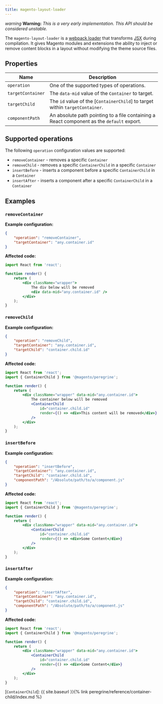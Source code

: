 ```yaml
---
title: magento-layout-loader
---
```


<i class="material-icons warning">warning</i> **Warning:**
*This is a very early implementation.*
*This API should be considered unstable.*

The `magento-layout-loader` is a [webpack loader] that transforms [JSX] during compilation.
It gives Magento modules and extensions the ability to inject or remove content blocks in a layout without modifying the theme source files.

## Properties

| Name              | Description                                                                               |
| ----------------- | ----------------------------------------------------------------------------------------- |
| `operation`       | One of the supported types of operations.                                                 |
| `targetContainer` | The `data-mid` value of the `Container` to target.                                        |
| `targetChild`     | The `id` value of the [`ContainerChild`] to target within `targetContainer`.              |
| `componentPath`   | An absolute path pointing to a file containing a React component as the `default` export. |

## Supported operations

The following `operation` configuration values are supported:

* `removeContainer` - removes a specific `Container`
* `removeChild` - removes a specific `ContainerChild` in a specific `Container`
* `insertBefore` - inserts a component before a specific `ContainerChild` in a `Container`
* `insertAfter` - inserts a component after a specific `ContainerChild` in a `Container`

## Examples

### `removeContainer`

**Example configuration:**

``` json
{
    "operation": "removeContainer",
    "targetContainer": "any.container.id"
}
```

**Affected code:**
``` jsx
import React from 'react';

function render() {
    return (
        <div className="wrapper">
            The div below will be removed
            <div data-mid="any.container.id" />
        </div>
    );
}
```

### `removeChild`

**Example configuration:**

``` json
{
    "operation": "removeChild",
    "targetContainer": "any.container.id",
    "targetChild": "container.child.id"
}
```

**Affected code:**
``` jsx
import React from 'react';
import { ContainerChild } from '@magento/peregrine';

function render() {
    return (
        <div className="wrapper" data-mid="any.container.id">
            The container below will be removed
            <ContainerChild
                id="container.child.id"
                render={() => <div>This content will be removed</div>}
            />
        </div>
    );
}
```

### `insertBefore`

**Example configuration:**

``` json
{
    "operation": "insertBefore",
    "targetContainer": "any.container.id",
    "targetChild": "container.child.id",
    "componentPath": "/Absolute/path/to/a/component.js"
}
```

**Affected code:**
``` jsx
import React from 'react';
import { ContainerChild } from '@magento/peregrine';

function render() {
    return (
        <div className="wrapper" data-mid="any.container.id">
            <ContainerChild
                id="container.child.id"
                render={() => <div>Some Content</div>}
            />
        </div>
    );
}
```

### `insertAfter`

**Example configuration:**
``` json
{
    "operation": "insertAfter",
    "targetContainer": "any.container.id",
    "targetChild": "container.child.id",
    "componentPath": "/Absolute/path/to/a/component.js"
}
```

**Affected code:**
``` jsx
import React from 'react';
import { ContainerChild } from '@magento/peregrine';

function render() {
    return (
        <div className="wrapper" data-mid="any.container.id">
            <ContainerChild
                id="container.child.id"
                render={() => <div>Some Content</div>}
            />
        </div>
    );
}
```

[webpack loader]: https://webpack.js.org/concepts/loaders/
[JSX]: https://reactjs.org/docs/introducing-jsx.html
[`ContainerChild`]: {{ site.baseurl }}{% link peregrine/reference/container-child/index.md %}